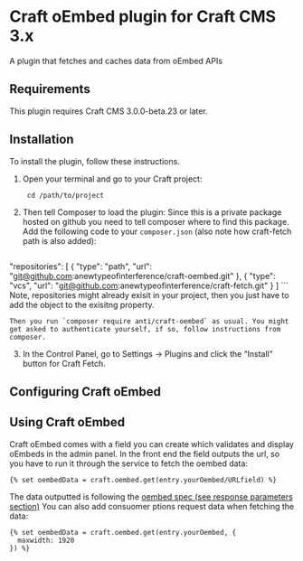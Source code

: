 # Craft oEmbed plugin for Craft CMS 3.x

A plugin that fetches and caches data from oEmbed APIs

## Requirements

This plugin requires Craft CMS 3.0.0-beta.23 or later.

## Installation

To install the plugin, follow these instructions.

1. Open your terminal and go to your Craft project:

        cd /path/to/project

2. Then tell Composer to load the plugin:
	Since this is a private package hosted on github you need to tell composer where to find this package. Add the following code to your `composer.json` (also note how craft-fetch path is also added):
	```
  "repositories": [
    {
      "type": "path",
      "url": "git@github.com:anewtypeofinterference/craft-oembed.git"
    },
    {
      "type": "vcs",
      "url": "git@github.com:anewtypeofinterference/craft-fetch.git"
    }
  ]
	```
	Note, repositories might already exisit in your project, then you just have to add the object to the exisitng property.

	Then you run `composer require anti/craft-oembed` as usual. You might get asked to authenticate yourself, if so, follow instructions from composer.

3. In the Control Panel, go to Settings → Plugins and click the “Install” button for Craft Fetch.


## Configuring Craft oEmbed


## Using Craft oEmbed
Craft oEmbed comes with a field you can create which validates and display oEmbeds in the admin panel. In the front end the field outputs the url, so you have to run it through the service to fetch the oembed data:
```
{% set oembedData = craft.oembed.get(entry.yourOembed/URLfield) %}
```
The data outputted is following the [oembed spec (see response parameters section)](https://oembed.com/)
You can also add consuomer ptions request data when fetching the data:
```
{% set oembedData = craft.oembed.get(entry.yourOembed, {
  maxwidth: 1920
}) %}
